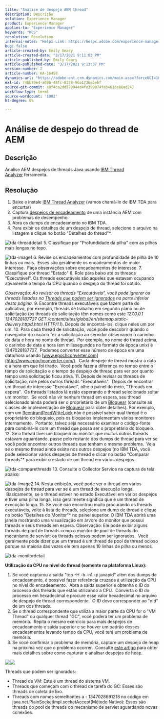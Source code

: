 ```yaml
---
title: "Análise de despejo AEM thread"
description: Descrição
solution: Experience Manager
product: Experience Manager
applies-to: "Experience Manager"
keywords: "KCS"
resolution: Resolution
internal-notes: "Helpx Link: https://helpx.adobe.com/experience-manager/kb/thread-dump-analysis.html"
bug: false
article-created-by: Emily Geary
article-created-date: "3/17/2021 9:11:03 PM"
article-published-by: Emily Geary
article-published-date: "3/17/2021 9:13:37 PM"
version-number: 2
article-number: KA-16458
dynamics-url: "https://adobe-ent.crm.dynamics.com/main.aspx?forceUCI=1&pagetype=entityrecord&etn=knowledgearticle&id=e70a8345-6587-eb11-a812-000d3a593216"
exl-id: 74bb70e4-a09b-48fc-8378-96a1736e5ebf
source-git-commit: e8f4ca2dd578944d4fe399074fab461de88ad247
workflow-type: tm+mt
source-wordcount: '1002'
ht-degree: 0%

---
```


# Análise de despejo do thread de AEM

## Descrição


Analise AEM despejos de threads Java usando [IBM Thread Analyzer](http://www.ibm.com/developerworks/community/groups/service/html/communityview?communityUuid=2245aa39-fa5c-4475-b891-14c205f7333c) ferramenta.


## Resolução


1. Baixe e instale [IBM Thread Analyzer](https://www.ibm.com/developerworks/community/groups/service/html/communityview?communityUuid=2245aa39-fa5c-4475-b891-14c205f7333c) (vamos chamá-lo de IBM TDA para encurtar)
2. Captura [despejos de encadeamento](https://helpx.adobe.com/experience-manager/kb/TakeThreadDump.html) de uma instância AEM com problemas de desempenho.
3. Abra os dumps de encadeamento no IBM TDA.
4. Para exibir os detalhes de um despejo de thread, selecione o arquivo na listagem e clique no botão &quot;Detalhes do thread&quot;\*.

![tda-threaddetail](https://helpx.adobe.com/content/dam/help/en/experience-manager/kb/thread-dump-analysis/_jcr_content/main-pars/image_1587732783/tda-threaddetail.png "tda-threaddetail")
5. Classifique por &quot;Profundidade da pilha&quot; com as pilhas mais longas no topo.

![tda-image1](https://helpx.adobe.com/content/dam/help/en/experience-manager/kb/thread-dump-analysis/_jcr_content/main-pars/image/tda-image1.png)
6. Revise os encadeamentos com profundidade de pilha de 10 linhas ou mais.  Esses são geralmente os encadeamentos de maior interesse.  Faça observações sobre encadeamentos de interesse.
7. Classifique por thread &quot;Estado&quot; 8. Role para baixo até os threads &quot;Executável&quot;. Os threads executáveis são aqueles que estavam ocupando ativamente o tempo da CPU quando o despejo do thread foi obtido.

*Observação: Ao revisar os threads &quot;Executáveis&quot;, você pode ignorar os threads listados na [Threads que podem ser ignorados](https://helpx.adobe.com/experience-manager/kb/thread-dump-analysis.html#ignorethreads) na parte inferior desta página.*
9. Encontre threads executáveis que fazem parte do aplicativo, por exemplo, threads de trabalho em segundo plano ou de solicitação (os threads de solicitação têm nomes como este *127.0.0.1 1347028187737 GET /content/sites/global/en/sitemap.static-delivery.httpd.html HTTP/1.1*). Depois de encontrá-los, clique neles um por um.
10. Para cada thread de solicitação, você pode descobrir quando o navegador do usuário fez a solicitação ao servidor observando o carimbo de data e hora no nome do thread.  Por exemplo, no nome do thread acima, o carimbo de data e hora (em milissegundos no formato de época unix) é 1347028187737.  Podemos converter esse número de época em uma data/hora usando [www.epochconverter.com](http://www.epochconverter.com/).  Cada despejo de thread mostra a data e a hora em que foi tirado.  Você pode fazer a diferença no tempo entre o tempo de solicitação e o tempo de despejo de thread para ver por quanto tempo uma solicitação ficou ativa.
11. Depois de revisar os threads de solicitação, role pelos outros threads &quot;Executáveis&quot;.  Depois de encontrar um thread de interesse &quot;Executável&quot;, olhe o painel do meio, &quot;Threads em espera&quot;.  Os threads listados lá estão esperando o thread selecionado soltar um monitor.  Se você não vir nenhum thread em espera, seu thread selecionado ainda poderá ser o proprietário de um [Bloquear](http://docs.oracle.com/javase/1.5.0/docs/api/java/util/concurrent/locks/Lock.html) (consulte as classes de implementação de [Bloquear](http://docs.oracle.com/javase/1.5.0/docs/api/java/util/concurrent/locks/Lock.html) para obter detalhes). Por exemplo, com um [ReentrantReadWriteLock](http://docs.oracle.com/javase/1.5.0/docs/api/java/util/concurrent/locks/ReentrantReadWriteLock.html) não é possível saber qual thread é o proprietário do bloqueio, pois os bloqueios implementam vários monitores internamente.  Portanto, talvez seja necessário examinar o código-fonte para combiná-lo com um thread que possa ser o proprietário do bloqueio.
12. Se o thread tiver um bloqueio ou monitor que muitos outros threads estavam aguardando, passe pelo restante dos dumps de thread para ver se você pode encontrar outros threads que tenham o mesmo problema.  Veja se o mesmo thread ainda existe nos outros despejos (no IBM TDA, você pode selecionar vários despejos de thread e clicar no botão &quot;Comparar threads&quot;\* para exibir o estado de um thread em vários despejos.

![tda-comparethreads](https://helpx.adobe.com/content/dam/help/en/experience-manager/kb/thread-dump-analysis/_jcr_content/main-pars/image_1159496390/tda-comparethreads.png)
13. Consulte o Collector Service na captura de tela abaixo:

![tda-Image2](https://helpx.adobe.com/content/dam/help/en/experience-manager/kb/thread-dump-analysis/_jcr_content/main-pars/image_1730877898/tda-Image2.png)
14. Nesta exibição, você pode ver o thread em vários despejos de thread para ver se é um thread de execução longa.  Basicamente, se o thread estiver no estado Executável em vários despejos e tiver uma pilha longa, isso geralmente significa que é um thread de execução longa.
15. Se você não encontrou muito procurando os threads executáveis, volte à lista de threads, selecione um dump de thread e clique no botão &quot;Detalhes do Monitor&quot;\* no painel superior. O IBM TDA abrirá uma janela mostrando uma visualização em árvore do monitor que possui threads e seus threads em espera. Observação: Ele pode exibir alguns threads de pool de threads como o monitor de pool de threads do mecanismo de servlet; os threads ociosos podem ser ignorados.  Você geralmente pode dizer que um thread é um thread de pool de thread ocioso porque na maioria das vezes ele tem apenas 10 linhas de pilha ou menos.

![tda-monitordetail](https://helpx.adobe.com/content/dam/help/en/experience-manager/kb/thread-dump-analysis/_jcr_content/main-pars/image_1106466084/tda-monitordetail.png)




<b>Utilização da CPU no nível do thread (somente na plataforma Linux):</b>

1. Se você capturou a saída &quot;top -H -b -n1 -p javapid&quot; além dos dumps de encadeamento, é possível fazer referência cruzada à utilização da CPU no nível do encadeamento.  Abra a saída superior e obtenha o ID do processo dos threads que estão utilizando a CPU.  Converta o ID do processo em hexadecimal e procure esse valor hexadecimal no arquivo de despejo de thread correspondente.  O ID deve corresponder ao &quot;nid&quot; de um dos threads.
2. Se o thread correspondente que utiliza a maior parte da CPU for o &quot;VM Thread&quot; ou qualquer thread &quot;GC&quot;, você poderá ter um problema de memória.  Repita o mesmo exercício para mais despejos de encadeamento e saída superior e se houver um padrão desses encadeamentos levando tempo da CPU, você terá um problema de memória.
3. Se você confirmar o problema de memória, capture um despejo de heap na próxima vez que o problema ocorrer.  Consulte [este artigo](https://helpx.adobe.com/experience-manager/kb/AnalyzeMemoryProblems.html) para obter mais detalhes sobre como capturar e analisar despejos de heap.


![](https://helpx.adobe.com/libs/cq/ui/resources/0.gif)![](https://helpx.adobe.com/libs/cq/ui/resources/0.gif)

Threads que podem ser ignorados:

- Thread de VM: Este é um thread do sistema VM.
- Threads que começam com o thread de tarefa do GC: Esses são threads de coleta de lixo.
- Threads com nomes semelhantes a - 1347028691218 no código em java.net.PlainSocketImpl.socketAccept(Método Nativo): Esses são threads do pool de threads do mecanismo de servlet aguardando novas conexões.
